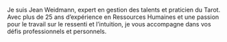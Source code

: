 Je suis Jean Weidmann, expert en gestion des talents et praticien du Tarot. Avec plus de 25 ans d’expérience en Ressources Humaines et une passion pour le travail sur le ressenti et l’intuition, je vous accompagne dans vos défis professionnels et personnels.
